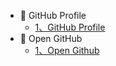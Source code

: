 - 🍒 GitHub Profile
  - [1、GitHub Profile](/opensource/opensource_github/Github/Github美化.md)
- 🥑 Open GitHub
  - [1、Open Github](/opensource/opensource_github/OpenGithub/AI_GitHub.md)
